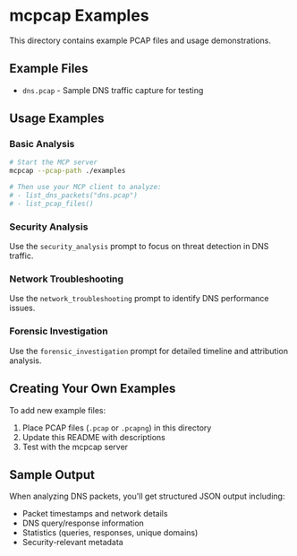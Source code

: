 # mcpcap Examples

This directory contains example PCAP files and usage demonstrations.

## Example Files

- `dns.pcap` - Sample DNS traffic capture for testing

## Usage Examples

### Basic Analysis

```bash
# Start the MCP server
mcpcap --pcap-path ./examples

# Then use your MCP client to analyze:
# - list_dns_packets("dns.pcap")
# - list_pcap_files()
```

### Security Analysis

Use the `security_analysis` prompt to focus on threat detection in DNS traffic.

### Network Troubleshooting

Use the `network_troubleshooting` prompt to identify DNS performance issues.

### Forensic Investigation

Use the `forensic_investigation` prompt for detailed timeline and attribution analysis.

## Creating Your Own Examples

To add new example files:

1. Place PCAP files (`.pcap` or `.pcapng`) in this directory
2. Update this README with descriptions
3. Test with the mcpcap server

## Sample Output

When analyzing DNS packets, you'll get structured JSON output including:

- Packet timestamps and network details
- DNS query/response information
- Statistics (queries, responses, unique domains)
- Security-relevant metadata